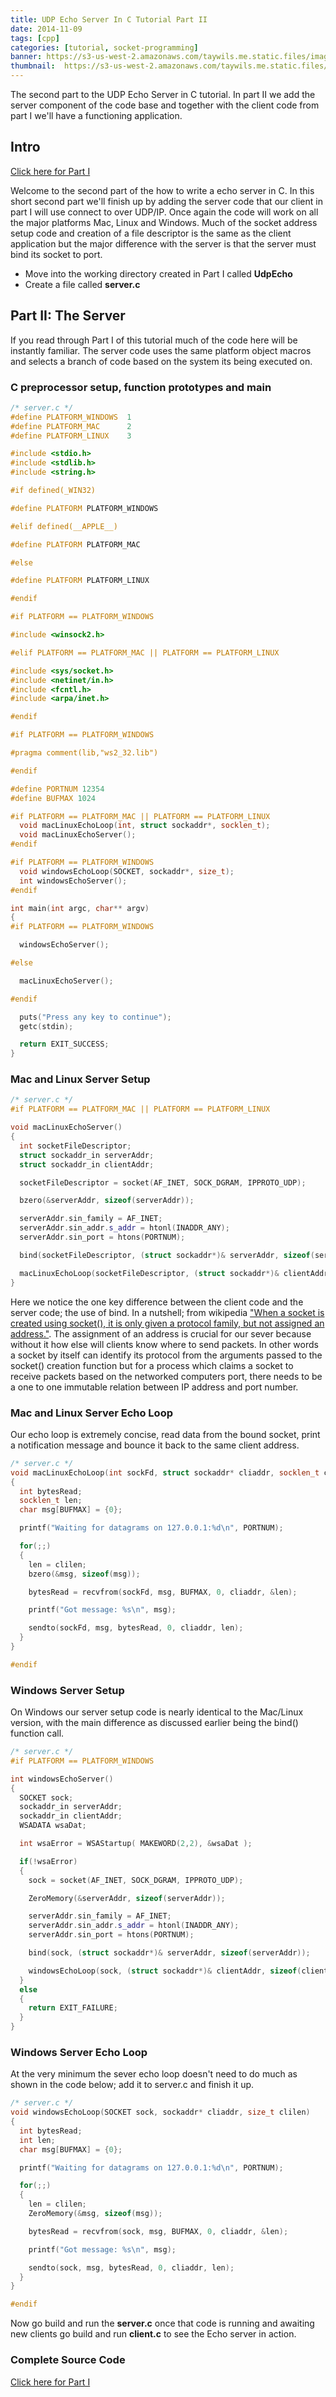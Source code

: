 ```yaml
---
title: UDP Echo Server In C Tutorial Part II
date: 2014-11-09
tags: [cpp]
categories: [tutorial, socket-programming]
banner: https://s3-us-west-2.amazonaws.com/taywils.me.static.files/images/post_banners_thumbnails/udpechoincp2.jpg
thumbnail:  https://s3-us-west-2.amazonaws.com/taywils.me.static.files/images/post_banners_thumbnails/udpechoincp2.jpg
---
```

The second part to the UDP Echo Server in C tutorial. In part II we add the server component of the code base and together with the client code from part I we'll have a functioning application.

<!-- more -->
## Intro
[Click here for Part I](/2014/11/08/udpechoinc)

Welcome to the second part of the how to write a echo server in C. In this short second part we'll finish up by adding the server code that our client in part I will use connect to over UDP/IP. Once again the code will work on all the major platforms Mac, Linux and Windows. Much of the socket address setup code and creation of a file descriptor is the same as the client application but the major difference with the server is that the server must bind its socket to port.

- Move into the working directory created in Part I called **UdpEcho**
- Create a file called **server.c**

## Part II: The Server

If you read through Part I of this tutorial much of the code here will be instantly familiar. The server code uses the same platform object macros and selects a branch of code based on the system its being executed on.

### C preprocessor setup, function prototypes and main

```cpp
/* server.c */
#define PLATFORM_WINDOWS  1
#define PLATFORM_MAC      2
#define PLATFORM_LINUX    3

#include <stdio.h>
#include <stdlib.h>
#include <string.h>

#if defined(_WIN32)

#define PLATFORM PLATFORM_WINDOWS

#elif defined(__APPLE__)

#define PLATFORM PLATFORM_MAC

#else

#define PLATFORM PLATFORM_LINUX

#endif

#if PLATFORM == PLATFORM_WINDOWS

#include <winsock2.h>

#elif PLATFORM == PLATFORM_MAC || PLATFORM == PLATFORM_LINUX

#include <sys/socket.h>
#include <netinet/in.h>
#include <fcntl.h>
#include <arpa/inet.h>

#endif

#if PLATFORM == PLATFORM_WINDOWS

#pragma comment(lib,"ws2_32.lib")

#endif

#define PORTNUM 12354
#define BUFMAX 1024

#if PLATFORM == PLATFORM_MAC || PLATFORM == PLATFORM_LINUX
  void macLinuxEchoLoop(int, struct sockaddr*, socklen_t);
  void macLinuxEchoServer();
#endif

#if PLATFORM == PLATFORM_WINDOWS
  void windowsEchoLoop(SOCKET, sockaddr*, size_t);
  int windowsEchoServer();
#endif

int main(int argc, char** argv)
{
#if PLATFORM == PLATFORM_WINDOWS

  windowsEchoServer();

#else

  macLinuxEchoServer();

#endif

  puts("Press any key to continue");
  getc(stdin);

  return EXIT_SUCCESS;
}
```

### Mac and Linux Server Setup

```cpp
/* server.c */
#if PLATFORM == PLATFORM_MAC || PLATFORM == PLATFORM_LINUX

void macLinuxEchoServer()
{
  int socketFileDescriptor;
  struct sockaddr_in serverAddr;
  struct sockaddr_in clientAddr;

  socketFileDescriptor = socket(AF_INET, SOCK_DGRAM, IPPROTO_UDP);

  bzero(&serverAddr, sizeof(serverAddr));

  serverAddr.sin_family = AF_INET;
  serverAddr.sin_addr.s_addr = htonl(INADDR_ANY);
  serverAddr.sin_port = htons(PORTNUM);

  bind(socketFileDescriptor, (struct sockaddr*)& serverAddr, sizeof(serverAddr));

  macLinuxEchoLoop(socketFileDescriptor, (struct sockaddr*)& clientAddr, sizeof(clientAddr));
}
```

Here we notice the one key difference between the client code and the server code; the use of bind. In a nutshell; from wikipedia ["When a socket is created using socket(), it is only given a protocol family, but not assigned an address."](http://en.wikipedia.org/wiki/Berkeley_sockets#bind.28.29). The assignment of an address is crucial for our sever because without it how else will clients know where to send packets. In other words a socket by itself can identify its protocol from the arguments passed to the socket() creation function but for a process which claims a socket to receive packets based on the networked computers port, there needs to be a one to one immutable relation between IP address and port number.

### Mac and Linux Server Echo Loop

Our echo loop is extremely concise, read data from the bound socket, print a notification message and bounce it back to the same client address.

```cpp
/* server.c */
void macLinuxEchoLoop(int sockFd, struct sockaddr* cliaddr, socklen_t clilen)
{
  int bytesRead;
  socklen_t len;
  char msg[BUFMAX] = {0};

  printf("Waiting for datagrams on 127.0.0.1:%d\n", PORTNUM);

  for(;;)
  {
    len = clilen;
    bzero(&msg, sizeof(msg));

    bytesRead = recvfrom(sockFd, msg, BUFMAX, 0, cliaddr, &len);

    printf("Got message: %s\n", msg);

    sendto(sockFd, msg, bytesRead, 0, cliaddr, len);
  }
}

#endif
```

### Windows Server Setup

On Windows our server setup code is nearly identical to the Mac/Linux version, with the main difference as discussed earlier being the bind() function call.

```cpp
/* server.c */
#if PLATFORM == PLATFORM_WINDOWS

int windowsEchoServer()
{
  SOCKET sock;
  sockaddr_in serverAddr;
  sockaddr_in clientAddr;
  WSADATA wsaDat;

  int wsaError = WSAStartup( MAKEWORD(2,2), &wsaDat );

  if(!wsaError)
  {
    sock = socket(AF_INET, SOCK_DGRAM, IPPROTO_UDP);

    ZeroMemory(&serverAddr, sizeof(serverAddr));

    serverAddr.sin_family = AF_INET;
    serverAddr.sin_addr.s_addr = htonl(INADDR_ANY);
    serverAddr.sin_port = htons(PORTNUM);

    bind(sock, (struct sockaddr*)& serverAddr, sizeof(serverAddr));

    windowsEchoLoop(sock, (struct sockaddr*)& clientAddr, sizeof(clientAddr));
  }
  else
  {
    return EXIT_FAILURE;
  }
}
```

### Windows Server Echo Loop

At the very minimum the sever echo loop doesn't need to do much as shown in the code below; add it to server.c and finish it up.

```cpp
/* server.c */
void windowsEchoLoop(SOCKET sock, sockaddr* cliaddr, size_t clilen)
{
  int bytesRead;
  int len;
  char msg[BUFMAX] = {0};

  printf("Waiting for datagrams on 127.0.0.1:%d\n", PORTNUM);

  for(;;)
  {
    len = clilen;
    ZeroMemory(&msg, sizeof(msg));

    bytesRead = recvfrom(sock, msg, BUFMAX, 0, cliaddr, &len);

    printf("Got message: %s\n", msg);

    sendto(sock, msg, bytesRead, 0, cliaddr, len);
  }
}

#endif
```

Now go build and run the **server.c** once that code is running and awaiting new clients go build and run **client.c** to see the Echo server in action.

### Complete Source Code

<script src="https://gist.github.com/taywils/f656feda0bca7cbd8a78.js"> </script>

[Click here for Part I](/2014/11/08/udpechoinc)
